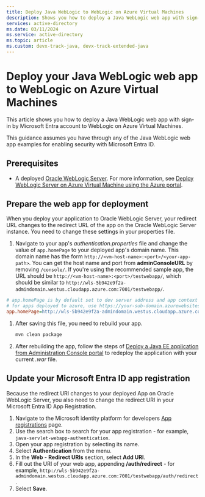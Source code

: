 ```yaml
---
title: Deploy Java WebLogic to WebLogic on Azure Virtual Machines
description: Shows you how to deploy a Java WebLogic web app with sign-in by Microsoft Entra account to WebLogic on Azure Virtual Machines.
services: active-directory
ms.date: 03/11/2024
ms.service: active-directory
ms.topic: article
ms.custom: devx-track-java, devx-track-extended-java
---
```


# Deploy your Java WebLogic web app to WebLogic on Azure Virtual Machines

This article shows you how to deploy a Java WebLogic web app with sign-in by Microsoft Entra account to WebLogic on Azure Virtual Machines.

This guidance assumes you have through any of the Java WebLogic web app examples for enabling security with Microsoft Entra ID.

## Prerequisites

- A deployed [Oracle WebLogic Server](https://www.oracle.com/java/weblogic/). For more information, see [Deploy WebLogic Server on Azure Virtual Machine using the Azure portal](/azure/virtual-machines/workloads/oracle/weblogic-server-azure-virtual-machine).

## Prepare the web app for deployment

When you deploy your application to Oracle WebLogic Server, your redirect URL changes to the redirect URL of the app on the Oracle WebLogic Server instance. You need to change these settings in your properties file.

1. Navigate to your app's *authentication.properties* file and change the value of `app.homePage` to your deployed app's domain name. This domain name has the form `http://<vm-host-name>:<port>/<your-app-path>`. You can get the host name and port from **adminConsoleURL** by removing `/console/`. If you're using the recommended sample app, the URL should be `http://<vm-host-name>:<port>/testwebapp/`, which should be similar to `http://wls-5b942e9f2a-admindomain.westus.cloudapp.azure.com:7001/testwebapp/`.

```ini
# app.homePage is by default set to dev server address and app context path on the server
# for apps deployed to azure, use https://your-sub-domain.azurewebsites.net
app.homePage=http://wls-5b942e9f2a-admindomain.westus.cloudapp.azure.com:7001/testwebapp/
```

1. After saving this file, you need to rebuild your app.

   ```bash
   mvn clean package
   ```

1. After rebuilding the app, follow the steps of [Deploy a Java EE application from Administration Console portal](/azure/virtual-machines/workloads/oracle/weblogic-server-azure-virtual-machine#deploy-a-java-ee-application-from-administration-console-portal) to redeploy the application with your current *.war* file.

## Update your Microsoft Entra ID app registration

Because the redirect URI changes to your deployed App on Oracle WebLogic Server, you also need to change the redirect URI in your Microsoft Entra ID App Registration.

1. Navigate to the Microsoft identity platform for developers [App registrations](https://go.microsoft.com/fwlink/?linkid=2083908) page.
1. Use the search box to search for your app registration - for example, `java-servlet-webapp-authentication`.
1. Open your app registration by selecting its name.
1. Select **Authentication** from the menu.
1. In the **Web** - **Redirect URIs** section, select **Add URI**.
1. Fill out the URI of your web app, appending **/auth/redirect** - for example, `http://wls-5b942e9f2a-admindomain.westus.cloudapp.azure.com:7001/testwebapp/auth/redirect`.
1. Select **Save**.
